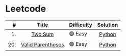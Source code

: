 # Leetcode

|   # |                                       Title                                       | Difficulty |                                                   Solution                                                    |
| --: | :-------------------------------------------------------------------------------: | :--------- | :-----------------------------------------------------------------------------------------------------------: |
|  1. |           [Two Sum](https://leetcode.com/problems/two-sum/description/)           | 🟢 Easy    |           [Python](https://github.com/daolivar01/leetcode/blob/main/easy/python/two_sum/two_sum.py)           |
| 20. | [Valid Parentheses](https://leetcode.com/problems/valid-parentheses/description/) | 🟢 Easy    | [Python](https://github.com/daolivar01/leetcode/blob/main/easy/python/valid_parenthesis/valid_parenthesis.py) |
